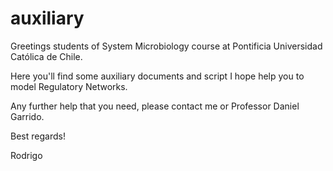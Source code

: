 # auxiliary
Greetings students of System Microbiology course at Pontificia Universidad Católica de Chile.

Here you'll find some auxiliary documents and script I hope help you to model Regulatory Networks.

Any further help that you need, please contact me or Professor Daniel Garrido.

Best regards!

Rodrigo
